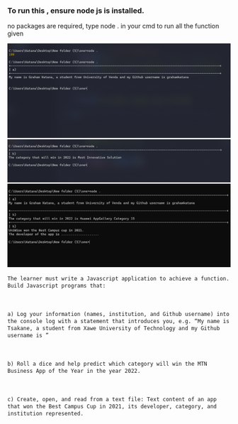 ### To run this , ensure node js is installed.
no packages are required, type node . in your cmd to run all the function given

![Screenshot](Capture.PNG)
![Screenshot](Capture2.PNG)
![Screenshot](Capture3.PNG)

```Assessment:
The learner must write a Javascript application to achieve a function. Build Javascript programs that:

 

a) Log your information (names, institution, and Github username) into the console log with a statement that introduces you, e.g. “My name is Tsakane, a student from Xawe University of Technology and my Github username is ”

 

b) Roll a dice and help predict which category will win the MTN Business App of the Year in the year 2022.

 

c) Create, open, and read from a text file: Text content of an app that won the Best Campus Cup in 2021, its developer, category, and institution represented.